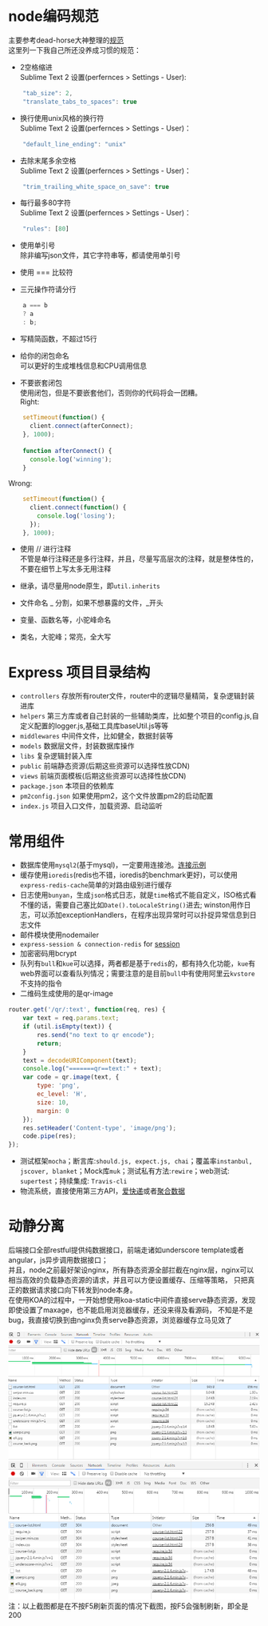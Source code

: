 # node编码规范
主要参考dead-horse大神整理的[规范](https://github.com/dead-horse/node-style-guide)  
这里列一下我自己所还没养成习惯的规范：  
* 2空格缩进  
Sublime Text 2 设置(perfernces > Settings - User):  
```js
    "tab_size": 2,
    "translate_tabs_to_spaces": true
```

* 换行使用unix风格的换行符  
Sublime Text 2 设置(perfernces > Settings - User)：  
```js
    "default_line_ending": "unix"
```    

* 去除末尾多余空格  
Sublime Text 2 设置(perfernces > Settings - User)：  
```js
    "trim_trailing_white_space_on_save": true
```    

* 每行最多80字符  
Sublime Text 2 设置(perfernces > Settings - User)： 
```js
    "rules": [80]
```

* 使用单引号  
除非编写json文件，其它字符串等，都请使用单引号

* 使用 === 比较符  

* 三元操作符请分行  
```js
    a === b
    ? a
    : b;
```    
* 写精简函数，不超过15行  

* 给你的闭包命名  
可以更好的生成堆栈信息和CPU调用信息

* 不要嵌套闭包  
使用闭包，但是不要嵌套他们，否则你的代码将会一团糟。  
Right:  
```js
    setTimeout(function() {
      client.connect(afterConnect);
    }, 1000);
    
    function afterConnect() {
      console.log('winning');
    }
```
Wrong:  

```js
    setTimeout(function() {
      client.connect(function() {
        console.log('losing');
      });
    }, 1000);
```

* 使用 // 进行注释  
不管是单行注释还是多行注释，并且，尽量写高层次的注释，就是整体性的，不要在细节上写太多无用注释

* 继承，请尽量用node原生，即`util.inherits` 

* 文件命名 _ 分割，如果不想暴露的文件，_开头  

* 变量、函数名等，小驼峰命名  

* 类名，大驼峰；常亮，全大写  


# Express 项目目录结构
* `controllers` 存放所有router文件，router中的逻辑尽量精简，复杂逻辑封装进库
* `helpers` 第三方库或者自己封装的一些辅助类库，比如整个项目的config.js,自定义配置的logger.js,基础工具库baseUtil.js等等
* `middlewares` 中间件文件，比如健全，数据封装等
* `models` 数据层文件，封装数据库操作
* `libs` 复杂逻辑封装入库
* `public` 前端静态资源(后期这些资源可以选择性放CDN)
* `views` 前端页面模板(后期这些资源可以选择性放CDN)
* `package.json` 本项目的依赖库
* `pm2config.json` 如果使用pm2，这个文件放置pm2的启动配置
* `index.js` 项目入口文件，加载资源、启动监听

# 常用组件
* 数据库使用`mysql2`(基于mysql)，一定要用连接池。[连接示例](https://github.com/morfies/tutorial/blob/node-lyn/code/mysql2-conn.js)
* 缓存使用`ioredis`(redis也不错，ioredis的benchmark更好)，可以使用`express-redis-cache`简单的对路由级别进行缓存
* 日志使用`bunyan`，生成`json`格式日志，就是`time`格式不能自定义，ISO格式看不懂的话，需要自己塞比如`Date().toLocaleString()`进去;
  winston用作日志，可以添加exceptionHandlers，在程序出现异常时可以扑捉异常信息到日志文件
* 邮件模块使用nodemailer
* `express-session & connection-redis` for [session](https://github.com/morfies/tutorial/blob/node-lyn/code/session.js)
* 加密密码用bcrypt
* 队列有`bull`和`kue`可以选择，两者都是基于`redis`的，都有持久化功能，`kue`有web界面可以查看队列情况；需要注意的是目前`bull`中有使用阿里云`kvstore`不支持的指令
* 二维码生成使用的是qr-image
```js
router.get('/qr/:text', function(req, res) {
	var text = req.params.text;
	if (util.isEmpty(text)) {
		res.send("no text to qr encode");
		return;
	}
	text = decodeURIComponent(text);
	console.log("=======qr==text:" + text);
	var code = qr.image(text, {
		type: 'png',
		ec_level: 'H',
		size: 10,
		margin: 0
	});
	res.setHeader('Content-type', 'image/png');
	code.pipe(res);
});
```
* 测试框架`mocha`；断言库:`should.js, expect.js, chai`；覆盖率`instanbul, jscover, blanket`；Mock库`muk`；测试私有方法:`rewire`；web测试: `supertest`；持续集成: `Travis-cli`
* 物流系统，直接使用第三方API，[爱快递](http://www.aikuaidi.cn/api/)或者[聚合数据](http://www.juhe.cn/docs/api/id/43)

# 动静分离
后端接口全部restful提供纯数据接口，前端走诸如underscore template或者angular，js异步调用数据接口；  
并且，node之前最好架设nginx，所有静态资源全部拦截在nginx层，nginx可以相当高效的负载静态资源的请求，并且可以方便设置缓存、压缩等策略，
只把真正的数据请求接口向下转发到node本身。  
在使用KOA的过程中，一开始想使用koa-static中间件直接serve静态资源，发现即使设置了maxage，也不能启用浏览器缓存，还没来得及看源码，
不知是不是bug，我直接切换到由nginx负责serve静态资源，浏览器缓存立马见效了  

![with koa-static](https://github.com/morfies/tutorial/blob/node-lyn/img/koa-static.png)  
![with nginx](https://github.com/morfies/tutorial/blob/node-lyn/img/nginx-static.png)  
注：以上截图都是在不按F5刷新页面的情况下截图，按F5会强制刷新，即全是200

